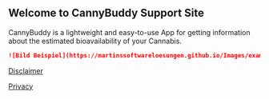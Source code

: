 ## Welcome to CannyBuddy Support Site

CannyBuddy is a lightweight and easy-to-use App for getting information about the estimated bioavailability of your Cannabis.

```markdown
![Bild Beispiel](https://martinssoftwareloesungen.github.io/Images/example.jpeg)
```
[Disclaimer](https://martinssoftwareloesungen.github.io/Disclaimer.html)

[Privacy](https://martinssoftwareloesungen.github.io/Privacy.html)
